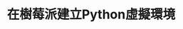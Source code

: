 ---
title:  "在樹莓派建立Python虛擬環境"
excerpt: "Jupyter Notebook對於熟悉Python與數據分析的人員來說是必備的工具，一般都是在安裝電腦上，而樹莓派也支援這個工具的安裝！"
header:
  teaser: assets/images/raspberry-pi-install-jupyter-notebook.png
search: false
categories: 
  - AIoT
tags:
  - Raspberry Pi
  - 樹莓派
  - Python
  - 物聯網
  - 虛擬環境
last_modified_at: 2020-03-23T21:00-00:00
toc: true
---